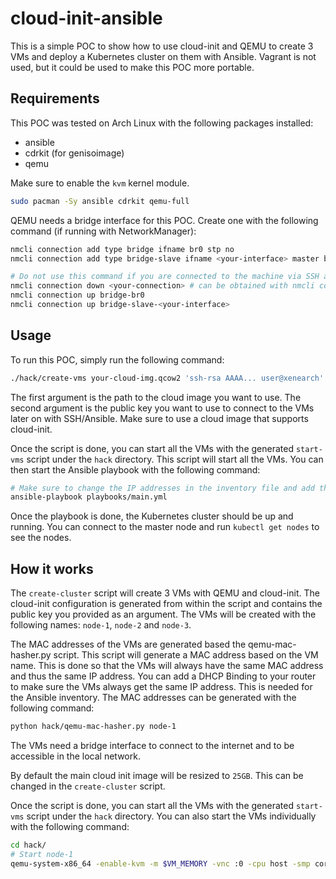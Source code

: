# cloud-init-ansible

This is a simple POC to show how to use cloud-init and QEMU to create 3 VMs and deploy a Kubernetes cluster on them with Ansible. Vagrant is not used, but it could be used to make this POC more portable.

## Requirements

This POC was tested on Arch Linux with the following packages installed:

- ansible
- cdrkit (for genisoimage)
- qemu

Make sure to enable the `kvm` kernel module.

```bash
sudo pacman -Sy ansible cdrkit qemu-full
```

QEMU needs a bridge interface for this POC. Create one with the following command (if running with NetworkManager):

```bash
nmcli connection add type bridge ifname br0 stp no
nmcli connection add type bridge-slave ifname <your-interface> master br0

# Do not use this command if you are connected to the machine via SSH as it will disconnect you and you will not be able to reconnect
nmcli connection down <your-connection> # can be obtained with nmcli connection show --active
nmcli connection up bridge-br0
nmcli connection up bridge-slave-<your-interface>
```

## Usage

To run this POC, simply run the following command:

```bash
./hack/create-vms your-cloud-img.qcow2 'ssh-rsa AAAA... user@xenearch'
```

The first argument is the path to the cloud image you want to use. The second argument is the public key you want to use to connect to the VMs later on with SSH/Ansible.
Make sure to use a cloud image that supports cloud-init.

Once the script is done, you can start all the VMs with the generated `start-vms` script under the ```hack``` directory. This script will start all the VMs. You can then start the Ansible playbook with the following command:

```bash
# Make sure to change the IP addresses in the inventory file and add the SSH key
ansible-playbook playbooks/main.yml
```

Once the playbook is done, the Kubernetes cluster should be up and running. You can connect to the master node and run `kubectl get nodes` to see the nodes.

## How it works

The `create-cluster` script will create 3 VMs with QEMU and cloud-init. The cloud-init configuration is generated from within the script and contains the public key you provided as an argument. The VMs will be created with the following names: `node-1`, `node-2` and `node-3`.

The MAC addresses of the VMs are generated based the qemu-mac-hasher.py script. This script will generate a MAC address based on the VM name. This is done so that the VMs will always have the same MAC address and thus the same IP address. You can add a DHCP Binding to your router to make sure the VMs always get the same IP address. This is needed for the Ansible inventory.
The MAC addresses can be generated with the following command:

```bash
python hack/qemu-mac-hasher.py node-1
```

The VMs need a bridge interface to connect to the internet and to be accessible in the local network.

By default the main cloud init image will be resized to `25GB`. This can be changed in the `create-cluster` script.

Once the script is done, you can start all the VMs with the generated `start-vms` script under the ```hack``` directory. You can also start the VMs individually with the following command:

```bash
cd hack/
# Start node-1
qemu-system-x86_64 -enable-kvm -m $VM_MEMORY -vnc :0 -cpu host -smp cores=$VM_CORES,threads=$VM_THREADS -nic bridge,br=br0,mac=$(python qemu-mac-hasher.py node-1) -hda node-1.qcow2
```
